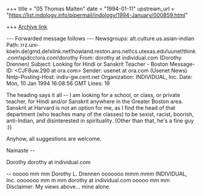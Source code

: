 +++
title = "05 Thomas Malten"
date = "1994-01-11"
upstream_url = "https://list.indology.info/pipermail/indology/1994-January/000859.html"

+++
[Archive link](https://list.indology.info/pipermail/indology/1994-January/000859.html)

--- Forwarded message follows ---
Newsgroups: alt.culture.us.asian-indian
Path: rrz.uni-koeln.de!gmd.de!xlink.net!howland.reston.ans.net!cs.utexas.edu!uunet!think.com!spdcc!ora.com!dorothy
From: dorothy at individual.com (Dorothy Drennen)
Subject: Looking for Hindi or Sanskrit Teacher - Boston
Message-ID: <CJF8uw.290 at ora.com>
Sender: usenet at ora.com (Usenet News)
Nntp-Posting-Host: indiv-gw.cent.net
Organization: INDIVIDUAL, Inc.
Date: Mon, 10 Jan 1994 16:08:56 GMT
Lines: 19


The heading says it all -- I am looking for a school, or class, or
private teacher, for Hindi and/or Sanskrit anywhere in the Greater
Boston area.  Sanskrit at Harvard is not an option for me, as I find
the head of that department (who teaches many of the classes) to be
sexist, racist, boorish, anti-Indian, and disinterested in
spirituality.  (Other than that, he's a fine guy :))

Anyhow, all suggestions are welcome.  

Namaste --

Dorothy      dorothy at individual.com

-- 
       ooooo   mm   mm             Dorothy L. Drennen
      ooooooo  mmm mmm             INDIVIDUAL, Inc.
      ooooooo  mm m mm             dorothy at individual.com
       ooooo   mm   mm             Disclaimer: My views above... mine alone.





